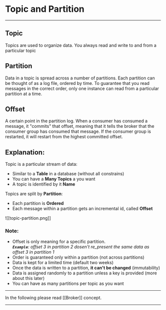 # Topic and Partition

---

## Topic
Topics are used to organize data. You always read and write to and from a particular topic
&nbsp;
&nbsp;

## Partition
Data in a topic is spread across a number of partitions. Each partition can be thought of as a log file, ordered by time. To guarantee that you read messages in the correct order, only one instance can read from a particular partition at a time.
&nbsp;
&nbsp;

## Offset
A certain point in the partition log. When a consumer has consumed a message, it "commits" that offset, meaning that it tells the broker that the consumer group has consumed that message. If the consumer group is restarted, it will restart from the highest committed offset.
&nbsp;
&nbsp;

## Explanation:
Topic is a particular stream of data:
- Similar to a **Table** in a database (without all constrains)
- You can have a **Many Topics** a you want
- A topic is identified by it **Name**

Topics are split by **Partition**:
- Each partition is **Ordered**
- Each message within a partition gets an incremental id, called **Offset**

![[topic-partition.png]]
&nbsp;
&nbsp;

### Note:
-   Offset is only meaning for a specific partition.  
    _**`Example`**: offset 3 in partition 2 dosen't re_present the same data as offset 3 in partition 1_
-   Order is guaranteed only within a partition (not across partitions)
-   Data is kept for a limited time (default two weeks)
-   Once the data is written to a partition, **it can't be changed** (immutability)
-   Data is assigned randomly to a partition unless a key is provided (more about this later)
-   You can have as many partitions per topic as you want
&nbsp;
&nbsp;

---

In the following please read [[Broker]] concept.

---